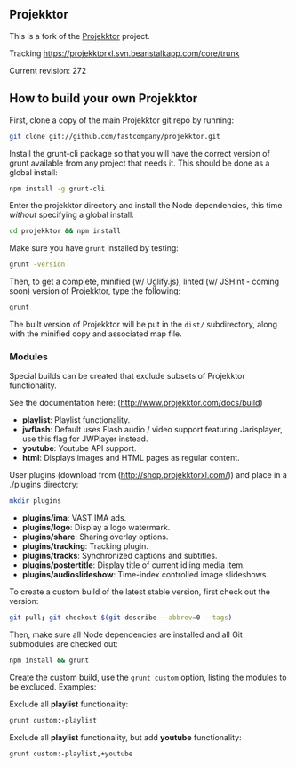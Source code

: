 ## Projekktor

This is a fork of the [Projekktor](http://www.projekktor.com) project.

Tracking https://projekktorxl.svn.beanstalkapp.com/core/trunk

Current revision: 272


How to build your own Projekktor
----------------------------

First, clone a copy of the main Projekktor git repo by running:

```bash
git clone git://github.com/fastcompany/projekktor.git
```

Install the grunt-cli package so that you will have the correct version of grunt available from any project that needs it. This should be done as a global install:

```bash
npm install -g grunt-cli
```

Enter the projekktor directory and install the Node dependencies, this time *without* specifying a global install:

```bash
cd projekktor && npm install
```

Make sure you have `grunt` installed by testing:

```bash
grunt -version
```

Then, to get a complete, minified (w/ Uglify.js), linted (w/ JSHint - coming soon) version of Projekktor, type the following:

```bash
grunt
```

The built version of Projekktor will be put in the `dist/` subdirectory, along with the minified copy and associated map file.


### Modules

Special builds can be created that exclude subsets of Projekktor functionality.

See the documentation here: (http://www.projekktor.com/docs/build)

- **playlist**: Playlist functionality.
- **jwflash**: Default uses Flash audio / video support featuring Jarisplayer, use this flag for JWPlayer instead.
- **youtube**: Youtube API support.
- **html**:  Displays images and HTML pages as regular content.

User plugins (download from (http://shop.projekktorxl.com/)) and place in a ./plugins directory:

```bash
mkdir plugins
```

- **plugins/ima**:  VAST IMA ads.
- **plugins/logo**:  Display a logo watermark.
- **plugins/share**:  Sharing overlay options.
- **plugins/tracking**:  Tracking plugin.
- **plugins/tracks**:  Synchronized captions and subtitles.
- **plugins/postertitle**:  Display title of current idling media item.
- **plugins/audioslideshow**:  Time-index controlled image slideshows.

To create a custom build of the latest stable version, first check out the version:

```bash
git pull; git checkout $(git describe --abbrev=0 --tags)
```

Then, make sure all Node dependencies are installed and all Git submodules are checked out:

```bash
npm install && grunt
```

Create the custom build, use the `grunt custom` option, listing the modules to be excluded. Examples:

Exclude all **playlist** functionality:

```bash
grunt custom:-playlist
```

Exclude all **playlist** functionality, but add **youtube** functionality:

```bash
grunt custom:-playlist,+youtube
```
